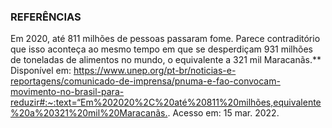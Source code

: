 ### REFERÊNCIAS

Em 2020, até 811 milhões de pessoas passaram fome. Parece contraditório que isso aconteça ao mesmo tempo em que se desperdiçam 931 milhões de toneladas de alimentos no mundo, o equivalente a 321 mil Maracanãs.** Disponível em: <https://www.unep.org/pt-br/noticias-e-reportagens/comunicado-de-imprensa/pnuma-e-fao-convocam-movimento-no-brasil-para-reduzir#:~:text=“Em%202020%2C%20até%20811%20milhões,equivalente%20a%20321%20mil%20Maracanãs.>. Acesso em: 15 mar. 2022.


